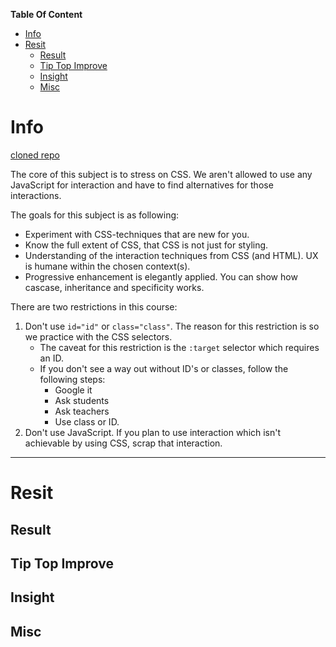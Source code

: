 **Table Of Content**
- [Info](#info)
- [Resit](#resit)
  - [Result](#result)
  - [Tip Top Improve](#tip-top-improve)
  - [Insight](#insight)
  - [Misc](#misc)
# Info

[cloned repo](https://www.github.com/cmda-minor-web/css-to-the-rescue-2021)

The core of this subject is to stress on CSS. We aren't allowed to use any JavaScript for interaction and have to find alternatives for those interactions.

The goals for this subject is as following:

- Experiment with CSS-techniques that are new for you.
- Know the full extent of CSS, that CSS is not just for styling.
- Understanding of the interaction techniques from CSS (and HTML). UX is humane within the chosen context(s).
- Progressive enhancement is elegantly applied. You can show how cascase, inheritance and specificity works.

There are two restrictions in this course:

1. Don't use `id="id"` or `class="class"`. The reason for this restriction is so we practice with the CSS selectors.
   - The caveat for this restriction is the `:target` selector which requires an ID.
   - If you don't see a way out without ID's or classes, follow the following steps:
     - Google it
     - Ask students
     - Ask teachers
     - Use class or ID.
1. Don't use JavaScript. If you plan to use interaction which isn't achievable by using CSS, scrap that interaction.

---

# Resit

## Result

## Tip Top Improve

## Insight

## Misc